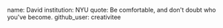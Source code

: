 name: David 
institution: NYU 
quote: Be comfortable, and don't doubt who you've become.
github_user: creativitee
